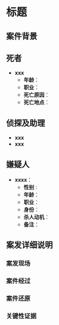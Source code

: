 # 标题

## 案件背景

## 死者
- **xxx**
  - **年龄**：
  - **职业**：
  - **死亡原因**：
  - **死亡地点**：
  
## 侦探及助理
- **xxx**
- **xxx**

## 嫌疑人
- **xxxx**：
  - **性别** :
  - **年龄**：
  - **职业**：
  - **身份**：
  - **杀人动机**：
  - **备注**：

## 案发详细说明

### 案发现场

### 案件经过

### 案件还原

### 关键性证据
